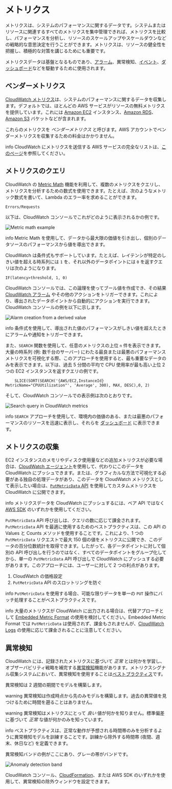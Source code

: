 # メトリクス

メトリクスは、システムのパフォーマンスに関するデータです。システムまたはリソースに関連するすべてのメトリクスを集中管理できれば、メトリクスを比較し、パフォーマンスを分析し、リソースのスケールアップやスケールダウンなどの戦略的な意思決定を行うことができます。メトリクスは、リソースの健全性を把握し、積極的な対策を講じるためにも重要です。

メトリクスデータは基盤となるものであり、[アラーム](../signals/alarms/)、異常検知、[イベント](../signals/events/)、[ダッシュボード](../tools/dashboards)などを駆動するために使用されます。

## ベンダーメトリクス

[CloudWatch メトリクス](https://docs.aws.amazon.com/ja_jp/AmazonCloudWatch/latest/monitoring/working_with_metrics.html)は、システムのパフォーマンスに関するデータを収集します。デフォルトでは、ほとんどの AWS サービスがリソースの無料メトリクスを提供しています。これには [Amazon EC2](https://aws.amazon.com/jp/ec2/) インスタンス、[Amazon RDS](https://aws.amazon.com/jp/rds/)、[Amazon S3](https://aws.amazon.com/jp/s3/) バケットなどが含まれます。

これらのメトリクスを *ベンダーメトリクス* と呼びます。AWS アカウントでベンダーメトリクスを収集するための料金はかかりません。

info
	CloudWatch にメトリクスを送信する AWS サービスの完全なリストは、[このページ](https://docs.aws.amazon.com/ja_jp/AmazonCloudWatch/latest/monitoring/aws-services-cloudwatch-metrics.html)を参照してください。


## メトリクスのクエリ

CloudWatch の [Metric Math](https://docs.aws.amazon.com/ja_jp/AmazonCloudWatch/latest/monitoring/using-metric-math.html) 機能を利用して、複数のメトリクスをクエリし、メトリクスを分析するための数式を使用できます。たとえば、次のようなメトリック数式を書いて、Lambda のエラー率を求めることができます。

    Errors/Requests

以下は、CloudWatch コンソールでこれがどのように表示されるかの例です。

![Metric math example](../images/metrics1.png)

info
    Metric Math を使用して、データから最大限の価値を引き出し、個別のデータソースのパフォーマンスから値を導出できます。

CloudWatch は条件式もサポートしています。たとえば、レイテンシが特定のしきい値を超える時系列には `1` を、それ以外のデータポイントには `0` を返すクエリは次のようになります。

    IF(latency>threshold, 1, 0)

CloudWatch コンソールでは、この論理を使ってブール値を作成でき、その結果 [CloudWatch アラーム](../tools/alarms) やその他のアクションをトリガーできます。これにより、導出されたデータポイントから自動的にアクションを実行できます。CloudWatch コンソールの例を以下に示します。

![Alarm creation from a derived value](../images/metrics2.png)

info
    条件式を使用して、導出された値のパフォーマンスがしきい値を超えたときにアラームや通知をトリガーできます。

また、`SEARCH` 関数を使用して、任意のメトリクスの上位 `n` 件を表示できます。大量の時系列 (例: 数千台のサーバー) にわたる最良または最悪のパフォーマンスメトリクスを可視化する際、このアプローチを使用すると、最も重要なデータのみを表示できます。以下は、過去 5 分間の平均で CPU 使用率が最も高い上位 2 つの EC2 インスタンスを返すクエリの例です。

```
	SLICE(SORT(SEARCH('{AWS/EC2,InstanceId} MetricName="CPUUtilization"', 'Average', 300), MAX, DESC),0, 2)
```
そして、CloudWatch コンソールでの表示例は次のとおりです。

![Search query in CloudWatch metrics](../images/metrics3.png)

info
    `SEARCH` アプローチを使用して、環境内の価値のある、または最悪のパフォーマンスのリソースを迅速に表示し、それらを [ダッシュボード](../tools/dashboards) に表示できます。


## メトリクスの収集

EC2 インスタンスのメモリやディスク使用量などの追加メトリクスが必要な場合は、[CloudWatch エージェント](../tools/cloudwatch_agent/)を使用して、代わりにこのデータを CloudWatch にプッシュできます。または、グラフィカルな方法で可視化する必要がある独自の処理データがあり、このデータを CloudWatch メトリクスとして表示したい場合は、[`PutMetricData` API](https://docs.aws.amazon.com/ja_jp/AmazonCloudWatch/latest/APIReference/API_PutMetricData.html) を使用してカスタムメトリクスを CloudWatch に公開できます。

info
	メトリクスデータを CloudWatch にプッシュするには、ベア API ではなく [AWS SDK](https://aws.amazon.com/jp/developer/tools/) のいずれかを使用してください。

`PutMetricData` API 呼び出しは、クエリの数に応じて課金されます。`PutMetricData` API を最適に使用するためのベストプラクティスは、この API の Values と Counts メソッドを使用することです。これにより、1 つの `PutMetricData` リクエストで最大 150 個の値をメトリクスに公開でき、このデータの百分位数統計を取得できます。したがって、各データポイントに対して個別の API 呼び出しを行うのではなく、すべてのデータポイントをグループ化してから、単一の `PutMetricData` API 呼び出しで CloudWatch にプッシュする必要があります。このアプローチには、ユーザーに対して 2 つの利点があります。

1. CloudWatch の価格設定
2. `PutMetricData` API のスロットリングを防ぐ

info
	`PutMetricData` を使用する場合、可能な限りデータを単一の `PUT` 操作にバッチ処理することがベストプラクティスです。

info
	大量のメトリクスが CloudWatch に出力される場合は、代替アプローチとして [Embedded Metric Format](https://docs.aws.amazon.com/ja_jp/AmazonCloudWatch/latest/monitoring/CloudWatch_Embedded_Metric_Format_Manual.html) の使用を検討してください。Embedded Metric Format では `PutMetricData` は使用されず、課金もされませんが、[CloudWatch Logs](../tools/logs/) の使用に応じて課金されることに注意してください。


## 異常検知

CloudWatch には、記録されたメトリクスに基づいて *正常* とは何かを学習し、オブザーバビリティ戦略を補完する[異常検知](https://docs.aws.amazon.com/ja_jp/AmazonCloudWatch/latest/monitoring/CloudWatch_Anomaly_Detection.html)機能があります。メトリクスシグナル収集システムにおいて、異常検知を使用することは[ベストプラクティス](../signals/metrics/#use-anomaly-detection-algorithms)です。

異常検知は 2 週間の期間でモデルを構築します。

warning
	異常検知は作成時点から先のみモデルを構築します。過去の異常値を見つけるために時間を遡ることはありません。


warning
	異常検知はメトリクスにとって *良い* 値が何かを知りません。標準偏差に基づいて *正常* な値が何かのみを知っています。


info
	ベストプラクティスは、正常な動作が予想される時間帯のみを分析するように異常検知モデルを訓練することです。訓練から除外する時間帯 (夜間、週末、休日など) を定義できます。


異常検知バンドの例がここにあり、グレーの帯がバンドです。

![Anomaly detection band](../images/metrics4.png)

CloudWatch コンソール、[CloudFormation](https://docs.aws.amazon.com/ja_jp/AWSCloudFormation/latest/UserGuide/aws-properties-cloudwatch-anomalydetector-configuration.html)、または AWS SDK のいずれかを使用して、異常検知の除外ウィンドウを設定できます。
